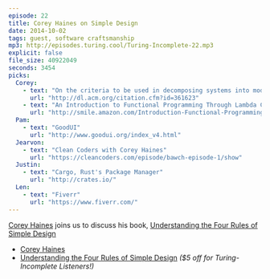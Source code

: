 ```yaml
---
episode: 22
title: Corey Haines on Simple Design
date: 2014-10-02
tags: guest, software craftsmanship
mp3: http://episodes.turing.cool/Turing-Incomplete-22.mp3
explicit: false
file_size: 40922049
seconds: 3454
picks:
  Corey:
    - text: "On the criteria to be used in decomposing systems into modules"
      url: "http://dl.acm.org/citation.cfm?id=361623"
    - text: "An Introduction to Functional Programming Through Lambda Calculus"
      url: "http://smile.amazon.com/Introduction-Functional-Programming-Calculus-Mathematics/dp/0486478831/ref=smi_www_rcolv2_go_smi?_encoding=UTF8&*Version*=1&*entries*=0"
  Pam:
    - text: "GoodUI"
      url: "http://www.goodui.org/index_v4.html"
  Jearvon:
    - text: "Clean Coders with Corey Haines"
      url: "https://cleancoders.com/episode/bawch-episode-1/show"
  Justin:
    - text: "Cargo, Rust's Package Manager"
      url: "http://crates.io/"
  Len:
    - text: "Fiverr"
      url: "https://www.fiverr.com/"
---
```


[Corey Haines](http://twitter.com/coreyhaines) joins us to discuss his book, [Understanding the Four Rules of Simple Design](https://leanpub.com/4rulesofsimpledesign/c/turingincomplete)

* [Corey Haines](http://articles.coreyhaines.com/)
* [Understanding the Four Rules of Simple Design](https://leanpub.com/4rulesofsimpledesign/c/turingincomplete) *($5 off for Turing-Incomplete Listeners!)*
